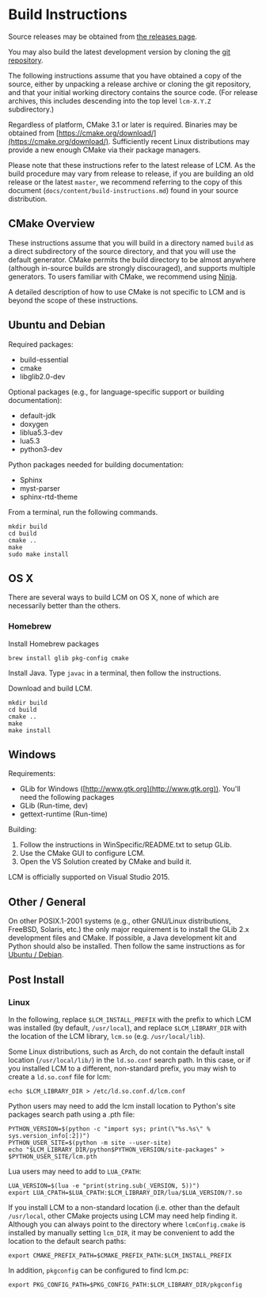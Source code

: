 # Build Instructions

Source releases may be obtained from [the releases page](https://github.com/lcm-proj/lcm/releases).

You may also build the latest development version by cloning the [git
repository](https://github.com/lcm-proj/lcm.git).

The following instructions assume that you have obtained a copy of the source,
either by unpacking a release archive or cloning the git repository, and that
your initial working directory contains the source code. (For release archives,
this includes descending into the top level `lcm-X.Y.Z` subdirectory.)

Regardless of platform, CMake 3.1 or later is required. Binaries may be
obtained from [https://cmake.org/download/](https://cmake.org/download/). Sufficiently recent Linux
distributions may provide a new enough CMake via their package managers.

Please note that these instructions refer to the latest release of LCM. As the
build procedure may vary from release to release, if you are building an old
release or the latest `master`, we recommend referring to the copy of this
document (`docs/content/build-instructions.md`) found in your source
distribution.

## CMake Overview

These instructions assume that you will build in a directory named `build` as
a direct subdirectory of the source directory, and that you will use the
default generator. CMake permits the build directory to be almost anywhere
(although in-source builds are strongly discouraged), and supports multiple
generators. To users familiar with CMake, we recommend using
[Ninja](https://ninja-build.org/).

A detailed description of how to use CMake is not specific to LCM and is beyond
the scope of these instructions.

## Ubuntu and Debian

Required packages:
  - build-essential
  - cmake
  - libglib2.0-dev

Optional packages (e.g., for language-specific support or building documentation):
  - default-jdk
  - doxygen
  - liblua5.3-dev
  - lua5.3
  - python3-dev

Python packages needed for building documentation:
  - Sphinx
  - myst-parser
  - sphinx-rtd-theme

From a terminal, run the following commands.

```shell
mkdir build
cd build
cmake ..
make
sudo make install
```

## OS X

There are several ways to build LCM on OS X, none of which are necessarily
better than the others.

### Homebrew

Install Homebrew packages

```shell
brew install glib pkg-config cmake
```

Install Java.  Type `javac` in a terminal, then follow the instructions.

Download and build LCM.

```shell
mkdir build
cd build
cmake ..
make
make install
```

## Windows

Requirements:
 - GLib for Windows ([http://www.gtk.org](http://www.gtk.org)).  You'll need the following packages
  - GLib (Run-time, dev)
  - gettext-runtime (Run-time)

Building:
  1. Follow the instructions in WinSpecific/README.txt to setup GLib.
  2. Use the CMake GUI to configure LCM.
  3. Open the VS Solution created by CMake and build it.

LCM is officially supported on Visual Studio 2015.

## Other / General

On other POSIX.1-2001 systems (e.g., other GNU/Linux distributions, FreeBSD,
Solaris, etc.) the only major requirement is to install the GLib 2.x
development files and CMake.  If possible, a Java development kit and Python
should also be installed.  Then follow the same instructions as for
[Ubuntu / Debian](#ubuntu-and-debian).

## Post Install

### Linux

In the following, replace `$LCM_INSTALL_PREFIX` with the prefix to which
LCM was installed (by default, `/usr/local`), and replace `$LCM_LIBRARY_DIR`
with the location of the LCM library, `lcm.so` (e.g. `/usr/local/lib`).

Some Linux distributions, such as Arch, do not contain the default install
location (`/usr/local/lib/`) in the `ld.so.conf` search path. In this case,
or if you installed LCM to a different, non-standard prefix, you may wish to
create a `ld.so.conf` file for lcm:

```shell
echo $LCM_LIBRARY_DIR > /etc/ld.so.conf.d/lcm.conf
```

Python users may need to add the lcm install location to Python's site packages
search path using a .pth file:

```shell
PYTHON_VERSION=$(python -c "import sys; print(\"%s.%s\" % sys.version_info[:2])")
PYTHON_USER_SITE=$(python -m site --user-site)
echo "$LCM_LIBRARY_DIR/python$PYTHON_VERSION/site-packages" > $PYTHON_USER_SITE/lcm.pth
```

Lua users may need to add to `LUA_CPATH`:

```shell
LUA_VERSION=$(lua -e "print(string.sub(_VERSION, 5))")
export LUA_CPATH=$LUA_CPATH:$LCM_LIBRARY_DIR/lua/$LUA_VERSION/?.so
```

If you install LCM to a non-standard location (i.e. other than the default
`/usr/local`, other CMake projects using LCM may need help finding it. Although
you can always point to the directory where `lcmConfig.cmake` is installed by
manually setting `lcm_DIR`, it may be convenient to add the location to the
default search paths:

```shell
export CMAKE_PREFIX_PATH=$CMAKE_PREFIX_PATH:$LCM_INSTALL_PREFIX
```

In addition, `pkgconfig` can be configured to find lcm.pc:

```shell
export PKG_CONFIG_PATH=$PKG_CONFIG_PATH:$LCM_LIBRARY_DIR/pkgconfig
```
